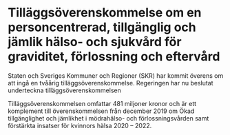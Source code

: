 # Tilläggsöverenskommelse om en personcentrerad, tillgänglig och jämlik hälso- och sjukvård för graviditet, förlossning och eftervård

Staten och Sveriges Kommuner och Regioner (SKR) har kommit överens om att ingå en tvåårig tilläggsöverenskommelse. Regeringen har nu beslutat underteckna tilläggsöverenskommelsen

Tilläggsöverenskommelsen omfattar 481 miljoner kronor och är ett komplement till överenskommelsen från december 2019 om Ökad tillgänglighet och jämlikhet i mödrahälso- och förlossningsvården samt förstärkta insatser för kvinnors hälsa 2020 – 2022.
